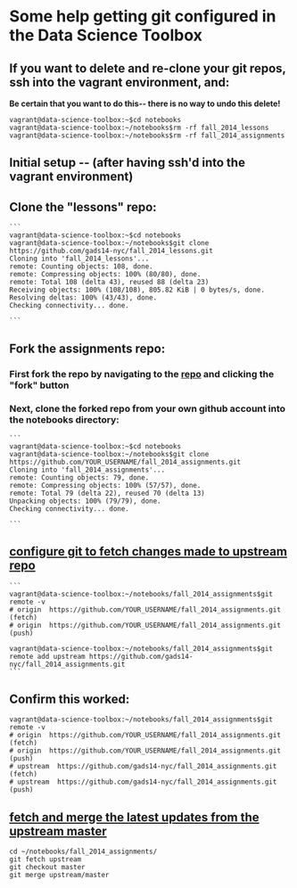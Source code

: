 # Some help getting git configured in the Data Science Toolbox

## If you want to delete and re-clone your git repos, ssh into the vagrant environment, and:
**Be certain that you want to do this-- there is no way to undo this delete!**
```
vagrant@data-science-toolbox:~$cd notebooks
vagrant@data-science-toolbox:~/notebooks$rm -rf fall_2014_lessons
vagrant@data-science-toolbox:~/notebooks$rm -rf fall_2014_assignments
```

## Initial setup -- (after having ssh'd into the vagrant environment)
## **Clone** the "lessons" repo:
	```
	vagrant@data-science-toolbox:~$cd notebooks
	vagrant@data-science-toolbox:~/notebooks$git clone https://github.com/gads14-nyc/fall_2014_lessons.git
	Cloning into 'fall_2014_lessons'...
	remote: Counting objects: 108, done.
	remote: Compressing objects: 100% (80/80), done.
	remote: Total 108 (delta 43), reused 88 (delta 23)
	Receiving objects: 100% (108/108), 805.82 KiB | 0 bytes/s, done.
	Resolving deltas: 100% (43/43), done.
	Checking connectivity... done.

	```
## **Fork** the assignments repo:
### First fork the repo by navigating to the [repo](https://github.com/gads14-nyc/fall_2014_assignments) and clicking the "fork" button

### Next, clone the forked repo from your own github account into the notebooks directory:
	```
	vagrant@data-science-toolbox:~$cd notebooks
	vagrant@data-science-toolbox:~/notebooks$git clone https://github.com/YOUR_USERNAME/fall_2014_assignments.git
	Cloning into 'fall_2014_assignments'...
	remote: Counting objects: 79, done.
	remote: Compressing objects: 100% (57/57), done.
	remote: Total 79 (delta 22), reused 70 (delta 13)
	Unpacking objects: 100% (79/79), done.
	Checking connectivity... done.

	```

## [configure git to fetch changes made to upstream repo](https://help.github.com/articles/configuring-a-remote-for-a-fork)

	```
    vagrant@data-science-toolbox:~/notebooks/fall_2014_assignments$git remote -v
    # origin  https://github.com/YOUR_USERNAME/fall_2014_assignments.git (fetch)
    # origin  https://github.com/YOUR_USERNAME/fall_2014_assignments.git (push)

    vagrant@data-science-toolbox:~/notebooks/fall_2014_assignments$git remote add upstream https://github.com/gads14-nyc/fall_2014_assignments.git
    ```

## Confirm this worked:
   ```
   vagrant@data-science-toolbox:~/notebooks/fall_2014_assignments$git remote -v
   # origin  https://github.com/YOUR_USERNAME/fall_2014_assignments.git (fetch)
   # origin  https://github.com/YOUR_USERNAME/fall_2014_assignments.git (push)
   # upstream  https://github.com/gads14-nyc/fall_2014_assignments.git (fetch)
   # upstream  https://github.com/gads14-nyc/fall_2014_assignments.git (push)
   ```
    
## [fetch and merge the latest updates from the upstream master](https://help.github.com/articles/syncing-a-fork)
   
   ```
   cd ~/notebooks/fall_2014_assignments/
   git fetch upstream
   git checkout master
   git merge upstream/master
   ```
